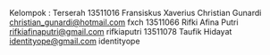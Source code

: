 Kelompok : Terserah
13511016 Fransiskus Xaverius Christian Gunardi	christian_gunardi@hotmail.com	fxch
13511066 Rifki Afina Putri						rifkiafinaputri@gmail.com 		rifkiaputri
13511078 Taufik Hidayat							identityope@gmail.com 			identityope
